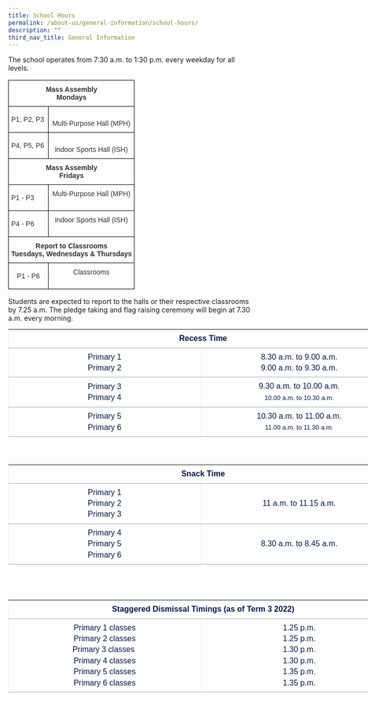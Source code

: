 ```yaml
---
title: School Hours
permalink: /about-us/general-information/school-hours/
description: ""
third_nav_title: General Information
---
```

The school operates from 7:30 a.m. to 1:30 p.m. every weekday for all levels.

<style type="text/css">
.tg  {border-collapse:collapse;border-spacing:0;}
.tg td{border-color:black;border-style:solid;border-width:1px;font-family:Arial, sans-serif;font-size:14px;
  overflow:hidden;padding:10px 5px;word-break:normal;}
.tg th{border-color:black;border-style:solid;border-width:1px;font-family:Arial, sans-serif;font-size:14px;
  font-weight:normal;overflow:hidden;padding:10px 5px;word-break:normal;}
.tg .tg-w8nr{color:#323232;font-weight:bold;text-align:center;vertical-align:middle}
.tg .tg-5iaf{color:#323232;font-weight:bold;text-align:center;vertical-align:top}
.tg .tg-g546{color:#323232;text-align:left;vertical-align:middle}
.tg .tg-rzew{color:#323232;text-align:center;vertical-align:top}
.tg .tg-jec8{color:#323232;text-align:center;vertical-align:middle}
</style>
<table class="tg">
<thead>
  <tr>
    <th class="tg-5iaf" colspan="5"><span style="color:inherit">Mass Assembly</span><br><span style="color:inherit">Mondays</span></th>
  </tr>
</thead>
<tbody>
  <tr>
    <td class="tg-g546"><span style="color:inherit;background-color:transparent">P1, P2, P3</span></td>
    <td class="tg-rzew" colspan="4"><br><span style="color:inherit">Multi-Purpose Hall (MPH)</span><br></td>
  </tr>
  <tr>
    <td class="tg-g546"><span style="color:inherit;background-color:transparent">P4, P5, P6</span></td>
    <td class="tg-rzew" colspan="4"><br><span style="color:inherit">Indoor Sports Hall (ISH)</span><br></td>
  </tr>
  <tr>
    <td class="tg-w8nr" colspan="5"><span style="color:inherit;background-color:transparent">    </span> Mass Assembly<br>Fridays <span style="color:inherit;background-color:transparent">   </span></td>
  </tr>
  <tr>
    <td class="tg-g546"><span style="color:inherit;background-color:transparent"> P1 - P3</span></td>
    <td class="tg-jec8" colspan="4"><span style="color:inherit;background-color:transparent">   Multi-Purpose Hall (MPH)</span><br><br> <span style="color:inherit;background-color:transparent">     </span></td>
  </tr>
  <tr>
		<td class="tg-g546"><span style="color:inherit;background-color:transparent"> P4 - P6</span></td>
    <td class="tg-jec8" colspan="4"><span style="color:inherit;background-color:transparent">   Indoor Sports Hall (ISH)</span><br><br> <span style="color:inherit;background-color:transparent">     </span></td>
  </tr>
  <tr>
    <td class="tg-5iaf" colspan="5"><span style="color:inherit">Report to Classrooms<br>Tuesdays, Wednesdays &amp; Thursdays</span><span style="font-weight:normal;color:inherit"> </span> <span style="font-weight:normal;color:inherit"> </span> <span style="font-weight:normal;color:inherit"> </span> <span style="font-weight:normal;color:inherit"> </span></td>
  </tr>
  <tr>
    <td class="tg-jec8"><span style="color:inherit;background-color:transparent">P1 - P6</span></td>
    <td class="tg-jec8" colspan="4"><span style="color:inherit;background-color:transparent">   Classrooms</span><br>&nbsp;&nbsp;</td>
  </tr>
</tbody>
</table>

Students are expected to report to the halls or their respective classrooms by 7.25 a.m. The pledge taking and flag raising ceremony will begin at 7.30 a.m. every morning.

<table border="1" width="540" align="center" class="iveo_table ives_tab_simple ive_eobj_center" style="margin: auto; outline: 0px; padding: 0px; border-collapse: collapse !important; clear: both; border: none; color: rgb(8, 26, 74); font-family: Rubik, sans-serif; font-size: 16px; font-style: normal; font-variant-ligatures: normal; font-variant-caps: normal; font-weight: 400; letter-spacing: normal; orphans: 2; text-align: left; text-transform: none; white-space: normal; widows: 2; word-spacing: 0px; -webkit-text-stroke-width: 0px; text-decoration-thickness: initial; text-decoration-style: initial; text-decoration-color: initial; width: 793px; height: 258px;"><tbody style="margin: 0px; outline: 0px; padding: 0px;"><tr style="margin: 0px; outline: 0px; padding: 0px;"><td colspan="2" bgcolor="#CCCCCC" height="27" style="margin: 0px; outline: 0px; padding: 7px; text-align: left; background-color: transparent; border-bottom: 1px solid rgb(170, 170, 170); color: inherit; width: 792px;"><div align="center" style="margin: 0px; outline: 0px; padding: 0px; line-height: 22.4px;"><strong style="margin: 0px; outline: 0px; padding: 0px;">Recess Time</strong></div></td></tr><tr style="margin: 0px; outline: 0px; padding: 0px;"><td width="360" style="margin: 0px; outline: 0px; padding: 7px; text-align: left; background-color: transparent; border-bottom: 1px solid rgb(170, 170, 170); color: inherit;"><div align="center" style="margin: 0px; outline: 0px; padding: 0px; line-height: 22.4px;"><font size="2" style="margin: 0px; outline: 0px; padding: 0px; line-height: 22.4px; font-family: Rubik, sans-serif !important; font-size: 1rem !important;">Primary 1<br style="margin: 0px; outline: 0px; padding: 0px;">Primary 2</font></div></td><td width="370" style="margin: 0px; outline: 0px; padding: 7px; text-align: left; background-color: transparent; border-bottom: 1px solid rgb(170, 170, 170); color: inherit;"><div align="center" style="margin: 0px; outline: 0px; padding: 0px; line-height: 22.4px;"><font size="2" style="margin: 0px; outline: 0px; padding: 0px; line-height: 22.4px; font-family: Rubik, sans-serif !important; font-size: 1rem !important;">8.30 a.m. to 9.00 a.m.</font></div><div align="center" style="margin: 0px; outline: 0px; padding: 0px; line-height: 22.4px;"><font size="2" style="margin: 0px; outline: 0px; padding: 0px; line-height: 22.4px; font-family: Rubik, sans-serif !important; font-size: 1rem !important;">9.00 a.m. to 9.30 a.m.</font></div></td></tr><tr style="margin: 0px; outline: 0px; padding: 0px;"><td style="margin: 0px; outline: 0px; padding: 7px; text-align: left; background-color: transparent; border-bottom: 1px solid rgb(170, 170, 170); color: inherit;"><div align="center" style="margin: 0px; outline: 0px; padding: 0px; line-height: 22.4px;"><font size="2" style="margin: 0px; outline: 0px; padding: 0px; line-height: 22.4px; font-family: Rubik, sans-serif !important; font-size: 1rem !important;">Primary 3<br style="margin: 0px; outline: 0px; padding: 0px;">Primary 4</font></div></td><td style="margin: 0px; outline: 0px; padding: 7px; text-align: left; background-color: transparent; border-bottom: 1px solid rgb(170, 170, 170); color: inherit;"><div align="center" style="margin: 0px; outline: 0px; padding: 0px; line-height: 22.4px;"><font size="2" style="margin: 0px; outline: 0px; padding: 0px; line-height: 22.4px; font-family: Rubik, sans-serif !important; font-size: 1rem !important;">9.30 a.m. to 10.00 a.m.<br style="margin: 0px; outline: 0px; padding: 0px;"></font><span style="margin: 0px; outline: 0px; padding: 0px; line-height: 22.4px; font-family: Rubik, sans-serif !important; font-size: small;">10.00 a.m. to 10.30 a.m.</span><font size="2" style="margin: 0px; outline: 0px; padding: 0px; line-height: 22.4px; font-family: Rubik, sans-serif !important; font-size: 1rem !important;"><br style="margin: 0px; outline: 0px; padding: 0px;"></font></div></td></tr><tr style="margin: 0px; outline: 0px; padding: 0px;"><td style="margin: 0px; outline: 0px; padding: 7px; text-align: left; background-color: transparent; border-bottom: 1px solid rgb(170, 170, 170); color: inherit;"><div align="center" style="margin: 0px; outline: 0px; padding: 0px; line-height: 22.4px;"><font size="2" style="margin: 0px; outline: 0px; padding: 0px; line-height: 22.4px; font-family: Rubik, sans-serif !important; font-size: 1rem !important;">Primary 5<br style="margin: 0px; outline: 0px; padding: 0px;">Primary 6</font></div></td><td style="margin: 0px; outline: 0px; padding: 7px; text-align: left; background-color: transparent; border-bottom: 1px solid rgb(170, 170, 170); color: inherit;"><div align="center" style="margin: 0px; outline: 0px; padding: 0px; line-height: 22.4px;"><font size="2" style="margin: 0px; outline: 0px; padding: 0px; line-height: 22.4px; font-family: Rubik, sans-serif !important; font-size: 1rem !important;">10.30 a.m. to 11.00 a.m.<br style="margin: 0px; outline: 0px; padding: 0px;"></font><span style="margin: 0px; outline: 0px; padding: 0px; line-height: 22.4px; font-family: Rubik, sans-serif !important; font-size: small;">11.00 a.m. to 11.30 a.m.</span></div></td></tr></tbody></table>

<br>

<table border="1" width="540" align="center" class="iveo_table ives_tab_simple ive_eobj_center" style="margin: auto; outline: 0px; padding: 0px; border-collapse: collapse !important; clear: both; border: none; color: rgb(8, 26, 74); font-family: Rubik, sans-serif; font-size: 16px; font-style: normal; font-variant-ligatures: normal; font-variant-caps: normal; font-weight: 400; letter-spacing: normal; orphans: 2; text-align: left; text-transform: none; white-space: normal; widows: 2; word-spacing: 0px; -webkit-text-stroke-width: 0px; text-decoration-thickness: initial; text-decoration-style: initial; text-decoration-color: initial; width: 793px; height: 258px;"><tbody style="margin: 0px; outline: 0px; padding: 0px;"><tr style="margin: 0px; outline: 0px; padding: 0px;"><td colspan="2" bgcolor="#CCCCCC" height="27" style="margin: 0px; outline: 0px; padding: 7px; text-align: left; background-color: transparent; border-bottom: 1px solid rgb(170, 170, 170); color: inherit; width: 792px;"><div align="center" style="margin: 0px; outline: 0px; padding: 0px; line-height: 22.4px;"><strong style="margin: 0px; outline: 0px; padding: 0px;">Snack Time</strong></div></td></tr><tr style="margin: 0px; outline: 0px; padding: 0px;"><td width="360" style="margin: 0px; outline: 0px; padding: 7px; text-align: left; background-color: transparent; border-bottom: 1px solid rgb(170, 170, 170); color: inherit;"><div align="center" style="margin: 0px; outline: 0px; padding: 0px; line-height: 22.4px;"><font style="margin: 0px; outline: 0px; padding: 0px; line-height: 22.4px; font-family: Rubik, sans-serif !important; font-size: 1rem !important;">Primary 1<br style="margin: 0px; outline: 0px; padding: 0px;">Primary 2</font></div><div align="center" style="margin: 0px; outline: 0px; padding: 0px; line-height: 22.4px;"><font style="margin: 0px; outline: 0px; padding: 0px; line-height: 22.4px; font-family: Rubik, sans-serif !important; font-size: 1rem !important;">Primary 3</font></div></td><td width="370" style="margin: 0px; outline: 0px; padding: 7px; text-align: left; background-color: transparent; border-bottom: 1px solid rgb(170, 170, 170); color: inherit;"><div align="center" style="margin: 0px; outline: 0px; padding: 0px; line-height: 22.4px;">11 a.m. to 11.15 a.m.</div></td></tr><tr style="margin: 0px; outline: 0px; padding: 0px;"><td style="margin: 0px; outline: 0px; padding: 7px; text-align: left; background-color: transparent; border-bottom: 1px solid rgb(170, 170, 170); color: inherit;"><div align="center" style="margin: 0px; outline: 0px; padding: 0px; line-height: 22.4px;"><font style="margin: 0px; outline: 0px; padding: 0px; line-height: 22.4px; font-family: Rubik, sans-serif !important; font-size: 1rem !important;">Primary 4<br style="margin: 0px; outline: 0px; padding: 0px;">Primary 5</font></div><div align="center" style="margin: 0px; outline: 0px; padding: 0px; line-height: 22.4px;"><font style="margin: 0px; outline: 0px; padding: 0px; line-height: 22.4px; font-family: Rubik, sans-serif !important; font-size: 1rem !important;">Primary 6</font></div></td><td style="margin: 0px; outline: 0px; padding: 7px; text-align: left; background-color: transparent; border-bottom: 1px solid rgb(170, 170, 170); color: inherit;"><div align="center" style="margin: 0px; outline: 0px; padding: 0px; line-height: 22.4px;"><font style="margin: 0px; outline: 0px; padding: 0px; line-height: 22.4px; font-family: Rubik, sans-serif !important; font-size: 1rem !important;">8.30 a.m. to 8.45 a.m.</font></div></td></tr></tbody></table>

<br>

<table border="1" width="540" align="center" class="iveo_table ives_tab_simple ive_eobj_center" style="margin: auto; outline: 0px; padding: 0px; border-collapse: collapse !important; clear: both; border: none; color: rgb(8, 26, 74); font-family: Rubik, sans-serif; font-size: 16px; font-style: normal; font-variant-ligatures: normal; font-variant-caps: normal; font-weight: 400; letter-spacing: normal; orphans: 2; text-align: left; text-transform: none; white-space: normal; widows: 2; word-spacing: 0px; -webkit-text-stroke-width: 0px; text-decoration-thickness: initial; text-decoration-style: initial; text-decoration-color: initial; width: 793px; height: 258px;"><tbody style="margin: 0px; outline: 0px; padding: 0px;"><tr style="margin: 0px; outline: 0px; padding: 0px;"><td colspan="2" bgcolor="#CCCCCC" height="27" style="margin: 0px; outline: 0px; padding: 7px; text-align: left; background-color: transparent; border-bottom: 1px solid rgb(170, 170, 170); color: inherit; width: 792px;"><div align="center" style="margin: 0px; outline: 0px; padding: 0px; line-height: 22.4px;"><strong style="margin: 0px; outline: 0px; padding: 0px;">Staggered Dismissal Timings (as of Term 3 2022)</strong></div></td></tr><tr style="margin: 0px; outline: 0px; padding: 0px;"><td width="360" style="margin: 0px; outline: 0px; padding: 7px; text-align: left; background-color: transparent; border-bottom: 1px solid rgb(170, 170, 170); color: inherit;"><div align="center" style="margin: 0px; outline: 0px; padding: 0px; line-height: 22.4px;"><font style="margin: 0px; outline: 0px; padding: 0px; line-height: 22.4px; font-family: Rubik, sans-serif !important; font-size: 1rem !important;">Primary 1 classes</font></div><div align="center" style="margin: 0px; outline: 0px; padding: 0px; line-height: 22.4px;"><font style="margin: 0px; outline: 0px; padding: 0px; line-height: 22.4px; font-family: Rubik, sans-serif !important; font-size: 1rem !important;">Primary 2 classes</font></div><div align="center" style="margin: 0px; outline: 0px; padding: 0px; line-height: 22.4px;"><font style="margin: 0px; outline: 0px; padding: 0px; line-height: 22.4px; font-family: Rubik, sans-serif !important; font-size: 1rem !important;">Primary 3 classes&nbsp;</font></div><div align="center" style="margin: 0px; outline: 0px; padding: 0px; line-height: 22.4px;"><font style="margin: 0px; outline: 0px; padding: 0px; line-height: 22.4px; font-family: Rubik, sans-serif !important; font-size: 1rem !important;">Primary 4 classes</font></div><div align="center" style="margin: 0px; outline: 0px; padding: 0px; line-height: 22.4px;"><font style="margin: 0px; outline: 0px; padding: 0px; line-height: 22.4px; font-family: Rubik, sans-serif !important; font-size: 1rem !important;">Primary 5 classes</font></div><div align="center" style="margin: 0px; outline: 0px; padding: 0px; line-height: 22.4px;"><font style="margin: 0px; outline: 0px; padding: 0px; line-height: 22.4px; font-family: Rubik, sans-serif !important; font-size: 1rem !important;">Primary 6 classes</font></div></td><td width="370" style="margin: 0px; outline: 0px; padding: 7px; text-align: left; background-color: transparent; border-bottom: 1px solid rgb(170, 170, 170); color: inherit;"><div align="center" style="margin: 0px; outline: 0px; padding: 0px; line-height: 22.4px;"><font style="margin: 0px; outline: 0px; padding: 0px; line-height: 22.4px; font-family: Rubik, sans-serif !important; font-size: 1rem !important;">1.25 p.m.</font></div><div align="center" style="margin: 0px; outline: 0px; padding: 0px; line-height: 22.4px;"><font style="margin: 0px; outline: 0px; padding: 0px; line-height: 22.4px; font-family: Rubik, sans-serif !important; font-size: 1rem !important;">1.25 p.m.</font></div><div align="center" style="margin: 0px; outline: 0px; padding: 0px; line-height: 22.4px;"><font style="margin: 0px; outline: 0px; padding: 0px; line-height: 22.4px; font-family: Rubik, sans-serif !important; font-size: 1rem !important;">1.30 p.m.</font></div><div align="center" style="margin: 0px; outline: 0px; padding: 0px; line-height: 22.4px;"><font style="margin: 0px; outline: 0px; padding: 0px; line-height: 22.4px; font-family: Rubik, sans-serif !important; font-size: 1rem !important;">1.30 p.m.</font></div><div align="center" style="margin: 0px; outline: 0px; padding: 0px; line-height: 22.4px;"><font style="margin: 0px; outline: 0px; padding: 0px; line-height: 22.4px; font-family: Rubik, sans-serif !important; font-size: 1rem !important;">1.35 p.m.</font></div><div align="center" style="margin: 0px; outline: 0px; padding: 0px; line-height: 22.4px;"><font style="margin: 0px; outline: 0px; padding: 0px; line-height: 22.4px; font-family: Rubik, sans-serif !important; font-size: 1rem !important;">1.35 p.m.</font></div></td></tr></tbody></table>
